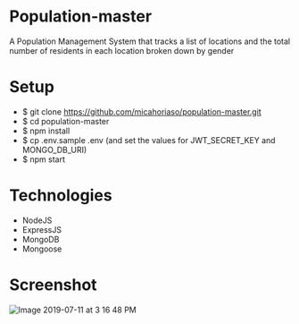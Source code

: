 # Population-master
A Population Management System that tracks a list of locations and the total number of residents in each location broken down by gender

# Setup

- $ git clone https://github.com/micahoriaso/population-master.git
- $ cd population-master
- $ npm install
- $ cp .env.sample .env (and set the values for JWT_SECRET_KEY and MONGO_DB_URI)
- $ npm start

# Technologies

- NodeJS
- ExpressJS
- MongoDB
- Mongoose

# Screenshot

![Image 2019-07-11 at 3 16 48 PM](https://user-images.githubusercontent.com/20840601/61050174-018c6480-a3ef-11e9-9b95-4788e0a3b84b.png)